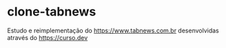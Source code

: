 # clone-tabnews

Estudo e reimplementação do https://www.tabnews.com.br desenvolvidas através do https://curso.dev
